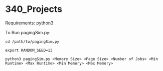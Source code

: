 # 340_Projects

Requirements:
  python3

To Run pagingSim.py:

    cd /path/to/pagingSim.py
  
    export RANDOM_SEED=13
  
    python3 pagingSim.py <Memory Size> <Page Size> <Number of Jobs> <Min Runtime> <Max Runtime> <Min Memory> <Max Memory>
  
  
